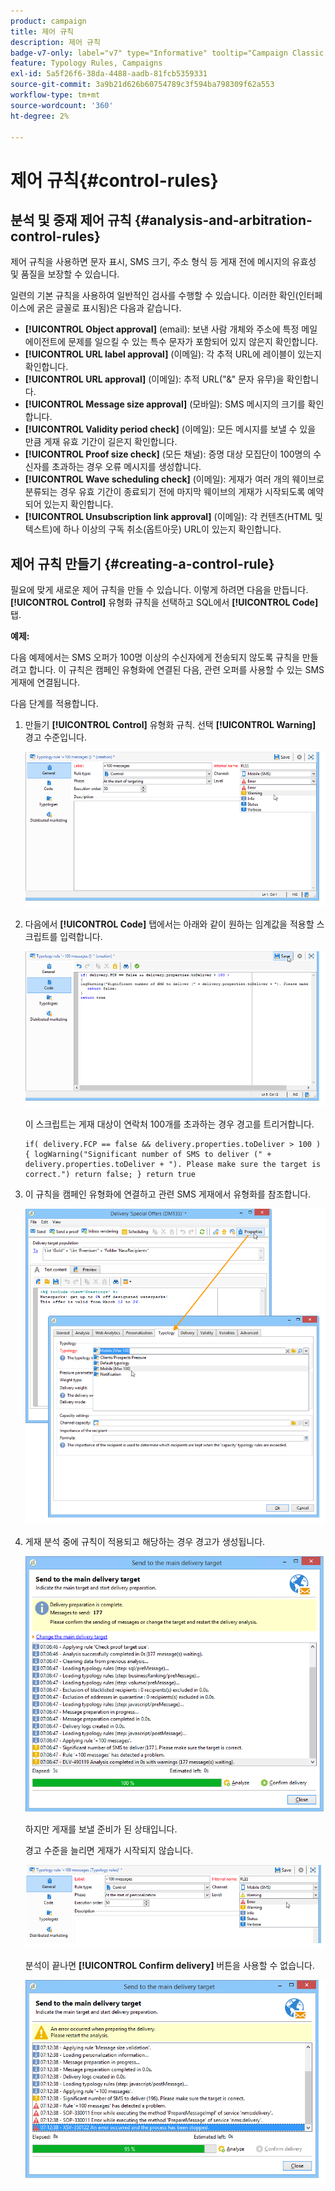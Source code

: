 ```yaml
---
product: campaign
title: 제어 규칙
description: 제어 규칙
badge-v7-only: label="v7" type="Informative" tooltip="Campaign Classic v7에만 적용됩니다."
feature: Typology Rules, Campaigns
exl-id: 5a5f26f6-38da-4488-aadb-81fcb5359331
source-git-commit: 3a9b21d626b60754789c3f594ba798309f62a553
workflow-type: tm+mt
source-wordcount: '360'
ht-degree: 2%

---
```


# 제어 규칙{#control-rules}

## 분석 및 중재 제어 규칙 {#analysis-and-arbitration-control-rules}

제어 규칙을 사용하면 문자 표시, SMS 크기, 주소 형식 등 게재 전에 메시지의 유효성 및 품질을 보장할 수 있습니다.

일련의 기본 규칙을 사용하여 일반적인 검사를 수행할 수 있습니다. 이러한 확인(인터페이스에 굵은 글꼴로 표시됨)은 다음과 같습니다.

* **[!UICONTROL Object approval]** (email): 보낸 사람 개체와 주소에 특정 메일 에이전트에 문제를 일으킬 수 있는 특수 문자가 포함되어 있지 않은지 확인합니다.
* **[!UICONTROL URL label approval]** (이메일): 각 추적 URL에 레이블이 있는지 확인합니다.
* **[!UICONTROL URL approval]** (이메일): 추적 URL(&quot;&amp;&quot; 문자 유무)을 확인합니다.
* **[!UICONTROL Message size approval]** (모바일): SMS 메시지의 크기를 확인합니다.
* **[!UICONTROL Validity period check]** (이메일): 모든 메시지를 보낼 수 있을 만큼 게재 유효 기간이 길은지 확인합니다.
* **[!UICONTROL Proof size check]** (모든 채널): 증명 대상 모집단이 100명의 수신자를 초과하는 경우 오류 메시지를 생성합니다.
* **[!UICONTROL Wave scheduling check]** (이메일): 게재가 여러 개의 웨이브로 분류되는 경우 유효 기간이 종료되기 전에 마지막 웨이브의 게재가 시작되도록 예약되어 있는지 확인합니다.
* **[!UICONTROL Unsubscription link approval]** (이메일): 각 컨텐츠(HTML 및 텍스트)에 하나 이상의 구독 취소(옵트아웃) URL이 있는지 확인합니다.

## 제어 규칙 만들기 {#creating-a-control-rule}

필요에 맞게 새로운 제어 규칙을 만들 수 있습니다. 이렇게 하려면 다음을 만듭니다. **[!UICONTROL Control]** 유형화 규칙을 선택하고 SQL에서 **[!UICONTROL Code]** 탭.

**예제:**

다음 예제에서는 SMS 오퍼가 100명 이상의 수신자에게 전송되지 않도록 규칙을 만들려고 합니다. 이 규칙은 캠페인 유형화에 연결된 다음, 관련 오퍼를 사용할 수 있는 SMS 게재에 연결됩니다.

다음 단계를 적용합니다.

1. 만들기 **[!UICONTROL Control]** 유형화 규칙. 선택 **[!UICONTROL Warning]** 경고 수준입니다.

   ![](assets/campaign_opt_create_control_01.png)

1. 다음에서 **[!UICONTROL Code]** 탭에서는 아래와 같이 원하는 임계값을 적용할 스크립트를 입력합니다.

   ![](assets/campaign_opt_create_control_02.png)

   이 스크립트는 게재 대상이 연락처 100개를 초과하는 경우 경고를 트리거합니다.

   ```
   if( delivery.FCP == false && delivery.properties.toDeliver > 100 ) { logWarning("Significant number of SMS to deliver (" + delivery.properties.toDeliver + "). Please make sure the target is correct.") return false; } return true
   ```

1. 이 규칙을 캠페인 유형화에 연결하고 관련 SMS 게재에서 유형화를 참조합니다.

   ![](assets/campaign_opt_create_control_03.png)

1. 게재 분석 중에 규칙이 적용되고 해당하는 경우 경고가 생성됩니다.

   ![](assets/campaign_opt_create_control_04.png)

   하지만 게재를 보낼 준비가 된 상태입니다.

   경고 수준을 늘리면 게재가 시작되지 않습니다.

   ![](assets/campaign_opt_create_control_05.png)

   분석이 끝나면 **[!UICONTROL Confirm delivery]** 버튼을 사용할 수 없습니다.

   ![](assets/campaign_opt_create_control_06.png)
